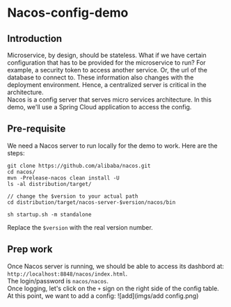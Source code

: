 # Nacos-config-demo

## Introduction
Microservice, by design, should be stateless. What if we have certain configuration that has to be provided for the microservice to run? For example, a security token to access another service. Or, the url of the database to connect to. These information also changes with the deployment environment. Hence, a centralized server is critical in the architecture.    
Nacos is a config server that serves micro services architecture. In this demo, we'll use a Spring Cloud application to access the config.

## Pre-requisite

We need a Nacos server to run locally for the demo to work. Here are the steps:
```
git clone https://github.com/alibaba/nacos.git
cd nacos/
mvn -Prelease-nacos clean install -U  
ls -al distribution/target/

// change the $version to your actual path
cd distribution/target/nacos-server-$version/nacos/bin

sh startup.sh -m standalone
```
Replace the `$version` with the real version number.

## Prep work

Once Nacos server is running, we should be able to access its dashbord at:
`http://localhost:8848/nacos/index.html`.       
The login/password is `nacos/nacos`.   
Once logging, let's click on the `+` sign on the right side of the config table. At this point, we want to add a config:
![add](imgs/add config.png)
